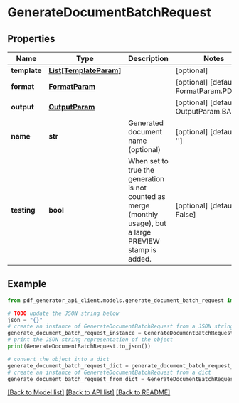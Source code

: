 # GenerateDocumentBatchRequest


## Properties

Name | Type | Description | Notes
------------ | ------------- | ------------- | -------------
**template** | [**List[TemplateParam]**](TemplateParam.md) |  | [optional] 
**format** | [**FormatParam**](FormatParam.md) |  | [optional] [default to FormatParam.PDF]
**output** | [**OutputParam**](OutputParam.md) |  | [optional] [default to OutputParam.BASE64]
**name** | **str** | Generated document name (optional) | [optional] [default to '']
**testing** | **bool** | When set to true the generation is not counted as merge (monthly usage), but a large PREVIEW stamp is added. | [optional] [default to False]

## Example

```python
from pdf_generator_api_client.models.generate_document_batch_request import GenerateDocumentBatchRequest

# TODO update the JSON string below
json = "{}"
# create an instance of GenerateDocumentBatchRequest from a JSON string
generate_document_batch_request_instance = GenerateDocumentBatchRequest.from_json(json)
# print the JSON string representation of the object
print(GenerateDocumentBatchRequest.to_json())

# convert the object into a dict
generate_document_batch_request_dict = generate_document_batch_request_instance.to_dict()
# create an instance of GenerateDocumentBatchRequest from a dict
generate_document_batch_request_from_dict = GenerateDocumentBatchRequest.from_dict(generate_document_batch_request_dict)
```
[[Back to Model list]](../README.md#documentation-for-models) [[Back to API list]](../README.md#documentation-for-api-endpoints) [[Back to README]](../README.md)


